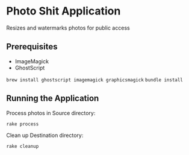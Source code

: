 # Photo Shit Application

Resizes and watermarks photos for public access

## Prerequisites

* ImageMagick
* GhostScript

`brew install ghostscript imagemagick graphicsmagick`
`bundle install`

## Running the Application

Process photos in Source directory:

`rake process`


Clean up Destination directory:

`rake cleanup`
